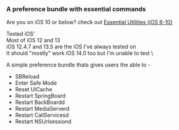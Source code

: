 ### A preference bundle with essential commands
Are you on iOS 10 or below? check out [Essential Utilities (iOS 6-10)](https://codeymoore.github.io/repo/depiction/web/com.codeymoore.essentialutilities10.html)


Tested iOS' \
Most of iOS 12 and 13 \
iOS 12.4.7 and 13.5 are the iOS I've always tested on \
It should "mostly" work iOS 14.0 too but I'm unable to test \


A simple preference bundle thats gives users the able to -
- SBReload
- Enter Safe Mode
- Reset UICache
- Restart SpringBoard
- Restart BackBoardd
- Restart MediaServerd
- Restart CallServicesd
- Restart NSUrlsessiond
